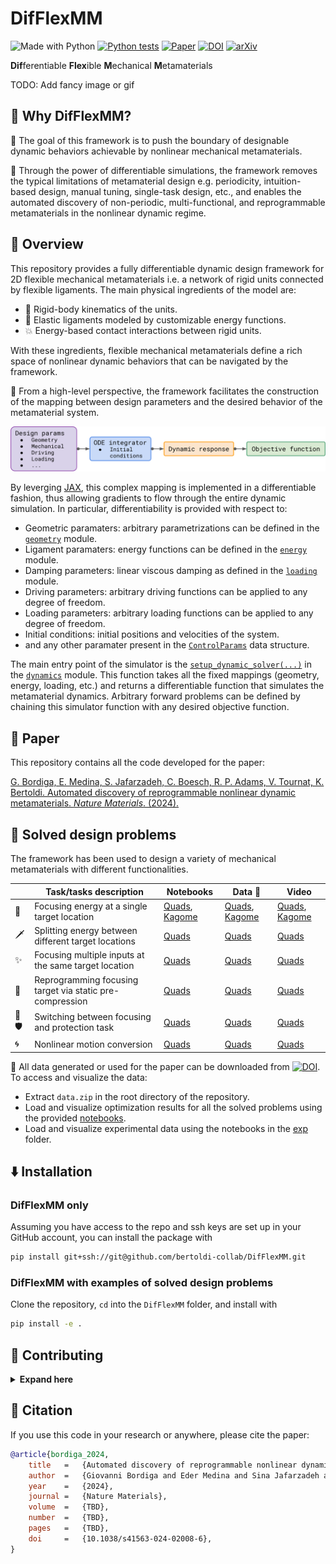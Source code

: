 # DifFlexMM

![Made with Python](https://img.shields.io/badge/Made%20with-Python-blue?logo=python&logoColor=ecf0f1&labelColor=34495e)
[![Python tests](https://github.com/bertoldi-collab/DifFlexMM/actions/workflows/python_tests.yml/badge.svg)](https://github.com/bertoldi-collab/DifFlexMM/actions/workflows/python_tests.yml)
[![Paper](https://img.shields.io/badge/Paper-10.1038/s41563--024--02008--6-blue?logoColor=ecf0f1&labelColor=34495e)](https://doi.org/10.1038/s41563-024-02008-6)
[![DOI](https://img.shields.io/badge/Data-10.5281/zenodo.12823471-blue?logo=zenodo&logoColor=ecf0f1&labelColor=34495e)](https://doi.org/10.5281/zenodo.12823471)
[![arXiv](https://img.shields.io/badge/arXiv-2403.08078-b31b1b?logo=arXiv&logoColor=arXiv&labelColor=34495e)](https://arxiv.org/abs/2403.08078)


**Dif**ferentiable **Flex**ible **M**echanical **M**etamaterials

TODO: Add fancy image or gif

## 🌅 Why DifFlexMM?

🚀 The goal of this framework is to push the boundary of designable dynamic behaviors achievable by nonlinear mechanical metamaterials.

🤖 Through the power of differentiable simulations, the framework removes the typical limitations of metamaterial design e.g. periodicity, intuition-based design, manual tuning, single-task design, etc., and enables the automated discovery of non-periodic, multi-functional, and reprogrammable metamaterials in the nonlinear dynamic regime.

## 🚁 Overview

This repository provides a fully differentiable dynamic design framework for 2D flexible mechanical metamaterials i.e. a network of rigid units connected by flexible ligaments.
The main physical ingredients of the model are:

- 🥌 Rigid-body kinematics of the units.
- 🎈 Elastic ligaments modeled by customizable energy functions.
- 💥 Energy-based contact interactions between rigid units.

With these ingredients, flexible mechanical metamaterials define a rich space of nonlinear dynamic behaviors that can be navigated by the framework.

🔭 From a high-level perspective, the framework facilitates the construction of the mapping between design parameters and the desired behavior of the metamaterial system.

![Code mapping](docs/code_mapping.svg)

By leverging [JAX](https://github.com/google/jax), this complex mapping is implemented in a differentiable fashion, thus allowing gradients to flow through the entire dynamic simulation.
In particular, differentiability is provided with respect to:

- Geometric paramaters: arbitrary parametrizations can be defined in the [`geometry`](difflexmm/geometry.py) module.
- Ligament paramaters: energy functions can be defined in the [`energy`](difflexmm/energy.py) module.
- Damping parameters: linear viscous damping as defined in the [`loading`](difflexmm/loading.py) module.
- Driving parameters: arbitrary driving functions can be applied to any degree of freedom.
- Loading parameters: arbitrary loading functions can be applied to any degree of freedom.
- Initial conditions: initial positions and velocities of the system.
- and any other paramater present in the [`ControlParams`](difflexmm/utils.py#L145-L163) data structure.

The main entry point of the simulator is the [`setup_dynamic_solver(...)`](difflexmm/dynamics.py#L60) in the [`dynamics`](difflexmm/dynamics.py) module.
This function takes all the fixed mappings (geometry, energy, loading, etc.) and returns a differentiable function that simulates the metamaterial dynamics.
Arbitrary forward problems can be defined by chaining this simulator function with any desired objective function.

## 📜 Paper

This repository contains all the code developed for the paper:

[G. Bordiga, E. Medina, S. Jafarzadeh, C. Boesch, R. P. Adams, V. Tournat, K. Bertoldi. Automated discovery of reprogrammable nonlinear dynamic metamaterials. _Nature Materials_. (2024).](https://doi.org/10.1038/s41563-024-02008-6)

## 🎯 Solved design problems

The framework has been used to design a variety of mechanical metamaterials with different functionalities.

|  | Task/tasks description | Notebooks | Data 💾 | Video |
| --- | --- | --- | --- | --- |
| 🌟 | Focusing energy at a single target location | [Quads](notebooks/quads_focusing_3dp_pla_shims.ipynb), [Kagome](notebooks/kagome_focusing_3dp_pla_shims.ipynb) | [Quads](data/quads_focusing_3dp_pla_shims), [Kagome](data/kagome_focusing_3dp_pla_shims) | [Quads](https://github.com/bertoldi-collab/DifFlexMM/assets/16863374/ff76f0bc-463d-49c4-83bb-278f301af246), [Kagome](https://github.com/bertoldi-collab/DifFlexMM/assets/16863374/537a6e32-c62d-4fdc-8a9d-e4762fda8a21) |
| ️🗡️ | Splitting energy between different target locations | [Quads](notebooks/quads_energy_splitting_3dp_pla_shims.ipynb) | [Quads](data/quads_energy_splitting_3dp_pla_shims) | [Quads](https://github.com/user-attachments/assets/7b8ea46b-ccde-4f3f-8c04-e4f9015d62e5) |
| ✨ | Focusing multiple inputs at the same target location | [Quads](notebooks/quads_focusing_multi_input_3dp_pla_shims.ipynb) | [Quads](data/quads_focusing_multi_input_3dp_pla_shims) | [Quads](https://github.com/bertoldi-collab/DifFlexMM/assets/16863374/fda885c3-ffd6-4b67-a19e-ad59d5f52a96) |
| ️💫 | Reprogramming focusing target via static pre-compression | [Quads](notebooks/quads_focusing_switching_static_tuning_3dp_pla_shims.ipynb) | [Quads](data/quads_focusing_switching_static_tuning_3dp_pla_shims) | [Quads](https://github.com/bertoldi-collab/DifFlexMM/assets/16863374/5fa5cd61-f7dc-44b4-824c-6929818e7755) |
| 🌟🛡️ | Switching between focusing and protection task | [Quads](notebooks/quads_focusing_vs_protection_static_tuning_3dp_pla_shims.ipynb) | [Quads](data/quads_focusing_vs_protection_static_tuning_3dp_pla_shims) | [Quads](https://github.com/bertoldi-collab/DifFlexMM/assets/16863374/ad4f9811-e623-4867-af42-c36ee31bcfbb) |
| 🌀 | Nonlinear motion conversion | [Quads](notebooks/quads_spin_3dp_pla_shims.ipynb) | [Quads](data/quads_spin_3dp_pla_shims) | [Quads](https://github.com/bertoldi-collab/DifFlexMM/assets/16863374/9aa2bbc9-cbe0-4896-8c83-ce67f2c61af3) |

💾 All data generated or used for the paper can be downloaded from [![DOI](https://img.shields.io/badge/Data-10.5281/zenodo.12823471-blue?logo=zenodo&logoColor=ecf0f1&labelColor=34495e)](https://doi.org/10.5281/zenodo.12823471).
To access and visualize the data:

- Extract `data.zip` in the root directory of the repository.
- Load and visualize optimization results for all the solved problems using the provided [notebooks](notebooks).
- Load and visualize experimental data using the notebooks in the [exp](exp) folder.

## ⬇️ Installation

### DifFlexMM only

Assuming you have access to the repo and ssh keys are set up in your GitHub account, you can install the package with

```bash
pip install git+ssh://git@github.com/bertoldi-collab/DifFlexMM.git
```

### DifFlexMM with examples of solved design problems

Clone the repository, `cd` into the `DifFlexMM` folder, and install with

```bash
pip install -e .
```

## 🤝 Contributing

<details>
<summary><b>Expand here</b></summary>

The dependency management of the project is done via [poetry](https://python-poetry.org/docs/).

To get started:

- Install [poetry](https://python-poetry.org/docs/).
- Clone the repository.
- `cd` into the root directory and run `poetry install`. This will create the poetry environment with all the necessary dependencies.
- If you are using vscode, search for `venv path` in the settings and paste `~/.cache/pypoetry/virtualenvs` in the `venv path` field. Then select the poetry enviroment as python enviroment for the project.

</details>

## 📝 Citation

If you use this code in your research or anywhere, please cite the paper:

```bibtex
@article{bordiga_2024,
    title   =   {Automated discovery of reprogrammable nonlinear dynamic metamaterials},
    author  =   {Giovanni Bordiga and Eder Medina and Sina Jafarzadeh and Cyrill B\"osch and Ryan P. Adams and Vincent Tournat and Katia Bertoldi},
    year    =   {2024},
    journal =   {Nature Materials},
    volume  =   {TBD},
    number  =   {TBD},
    pages   =   {TBD},
    doi     =   {10.1038/s41563-024-02008-6},
}
```
